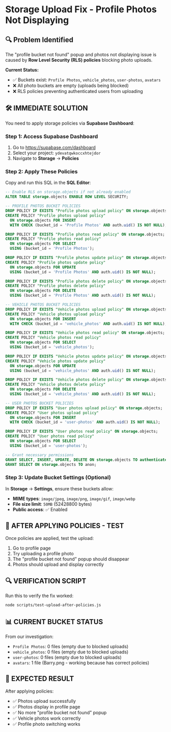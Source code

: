 # Storage Upload Fix - Profile Photos Not Displaying

## 🔍 Problem Identified

The "profile bucket not found" popup and photos not displaying issue is caused by **Row Level Security (RLS) policies** blocking photo uploads. 

**Current Status:**
- ✅ Buckets exist: `Profile Photos`, `vehicle_photos`, `user-photos`, `avatars`
- ❌ All photo buckets are empty (uploads being blocked)
- ❌ RLS policies preventing authenticated users from uploading

## 🛠️ IMMEDIATE SOLUTION

You need to apply storage policies via **Supabase Dashboard**:

### Step 1: Access Supabase Dashboard
1. Go to https://supabase.com/dashboard
2. Select your project: `ydevatqwkoccxhtejdor`
3. Navigate to **Storage** → **Policies**

### Step 2: Apply These Policies

Copy and run this SQL in the **SQL Editor**:

```sql
-- Enable RLS on storage.objects if not already enabled
ALTER TABLE storage.objects ENABLE ROW LEVEL SECURITY;

-- PROFILE PHOTOS BUCKET POLICIES
DROP POLICY IF EXISTS "Profile photos upload policy" ON storage.objects;
CREATE POLICY "Profile photos upload policy"
  ON storage.objects FOR INSERT
  WITH CHECK (bucket_id = 'Profile Photos' AND auth.uid() IS NOT NULL);

DROP POLICY IF EXISTS "Profile photos read policy" ON storage.objects;
CREATE POLICY "Profile photos read policy"
  ON storage.objects FOR SELECT
  USING (bucket_id = 'Profile Photos');

DROP POLICY IF EXISTS "Profile photos update policy" ON storage.objects;
CREATE POLICY "Profile photos update policy"
  ON storage.objects FOR UPDATE
  USING (bucket_id = 'Profile Photos' AND auth.uid() IS NOT NULL);

DROP POLICY IF EXISTS "Profile photos delete policy" ON storage.objects;
CREATE POLICY "Profile photos delete policy"
  ON storage.objects FOR DELETE
  USING (bucket_id = 'Profile Photos' AND auth.uid() IS NOT NULL);

-- VEHICLE PHOTOS BUCKET POLICIES  
DROP POLICY IF EXISTS "Vehicle photos upload policy" ON storage.objects;
CREATE POLICY "Vehicle photos upload policy"
  ON storage.objects FOR INSERT
  WITH CHECK (bucket_id = 'vehicle_photos' AND auth.uid() IS NOT NULL);

DROP POLICY IF EXISTS "Vehicle photos read policy" ON storage.objects;
CREATE POLICY "Vehicle photos read policy"
  ON storage.objects FOR SELECT
  USING (bucket_id = 'vehicle_photos');

DROP POLICY IF EXISTS "Vehicle photos update policy" ON storage.objects;
CREATE POLICY "Vehicle photos update policy"
  ON storage.objects FOR UPDATE
  USING (bucket_id = 'vehicle_photos' AND auth.uid() IS NOT NULL);

DROP POLICY IF EXISTS "Vehicle photos delete policy" ON storage.objects;
CREATE POLICY "Vehicle photos delete policy"
  ON storage.objects FOR DELETE
  USING (bucket_id = 'vehicle_photos' AND auth.uid() IS NOT NULL);

-- USER PHOTOS BUCKET POLICIES
DROP POLICY IF EXISTS "User photos upload policy" ON storage.objects;
CREATE POLICY "User photos upload policy"
  ON storage.objects FOR INSERT
  WITH CHECK (bucket_id = 'user-photos' AND auth.uid() IS NOT NULL);

DROP POLICY IF EXISTS "User photos read policy" ON storage.objects;
CREATE POLICY "User photos read policy"
  ON storage.objects FOR SELECT
  USING (bucket_id = 'user-photos');

-- Grant necessary permissions
GRANT SELECT, INSERT, UPDATE, DELETE ON storage.objects TO authenticated;
GRANT SELECT ON storage.objects TO anon;
```

### Step 3: Update Bucket Settings (Optional)
In **Storage** → **Settings**, ensure these buckets allow:
- **MIME types**: `image/jpeg`, `image/png`, `image/gif`, `image/webp`
- **File size limit**: `50MB` (52428800 bytes)
- **Public access**: ✅ Enabled

## 🧪 AFTER APPLYING POLICIES - TEST

Once policies are applied, test the upload:

1. Go to profile page
2. Try uploading a profile photo
3. The "profile bucket not found" popup should disappear
4. Photos should upload and display correctly

## 🔍 VERIFICATION SCRIPT

Run this to verify the fix worked:

```bash
node scripts/test-upload-after-policies.js
```

## 📊 CURRENT BUCKET STATUS

From our investigation:
- `Profile Photos`: 0 files (empty due to blocked uploads)
- `vehicle_photos`: 0 files (empty due to blocked uploads)  
- `user-photos`: 0 files (empty due to blocked uploads)
- `avatars`: 1 file (Barry.png - working because has correct policies)

## 🎯 EXPECTED RESULT

After applying policies:
- ✅ Photos upload successfully
- ✅ Photos display in profile page
- ✅ No more "profile bucket not found" popup
- ✅ Vehicle photos work correctly
- ✅ Profile photo switching works